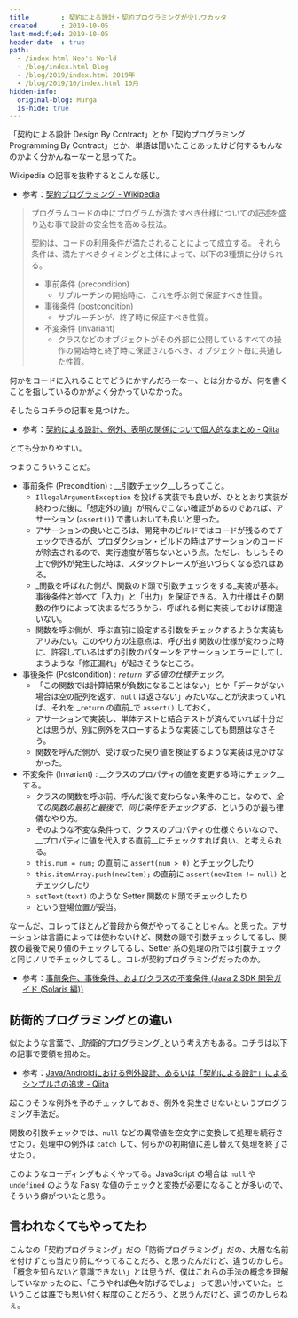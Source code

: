 ```yaml
---
title        : 契約による設計・契約プログラミングが少しワカッタ
created      : 2019-10-05
last-modified: 2019-10-05
header-date  : true
path:
  - /index.html Neo's World
  - /blog/index.html Blog
  - /blog/2019/index.html 2019年
  - /blog/2019/10/index.html 10月
hidden-info:
  original-blog: Murga
  is-hide: true
---
```


「契約による設計 Design By Contract」とか「契約プログラミング Programming By Contract」とか、単語は聞いたことあったけど何するもんなのかよく分かんねーなーと思ってた。

Wikipedia の記事を抜粋するとこんな感じ。

- 参考：[契約プログラミング - Wikipedia](https://ja.wikipedia.org/wiki/%E5%A5%91%E7%B4%84%E3%83%97%E3%83%AD%E3%82%B0%E3%83%A9%E3%83%9F%E3%83%B3%E3%82%B0)

> プログラムコードの中にプログラムが満たすべき仕様についての記述を盛り込む事で設計の安全性を高める技法。
> 
> 契約は、コードの利用条件が満たされることによって成立する。 それら条件は、満たすべきタイミングと主体によって、以下の3種類に分けられる。
> 
> - 事前条件 (precondition)
>   - サブルーチンの開始時に、これを呼ぶ側で保証すべき性質。
> - 事後条件 (postcondition)
>   - サブルーチンが、終了時に保証すべき性質。
> - 不変条件 (invariant)
>   - クラスなどのオブジェクトがその外部に公開しているすべての操作の開始時と終了時に保証されるべき、オブジェクト毎に共通した性質。

何かをコードに入れることでどうにかすんだろーなー、とは分かるが、何を書くことを指しているのかがよく分かっていなかった。

そしたらコチラの記事を見つけた。

- 参考：[契約による設計、例外、表明の関係について個人的なまとめ - Qiita](https://qiita.com/hiko1129/items/f312212070716f672ff6)

とても分かりやすい。

つまりこういうことだ。

- 事前条件 (Precondition) : __引数チェック__しろってこと。
  - `IllegalArgumentException` を投げる実装でも良いが、ひととおり実装が終わった後に「想定外の値」が飛んでこない確証があるのであれば、アサーション (`assert()`) で書いおいても良いと思った。
  - アサーションの良いところは、開発中のビルドではコードが残るのでチェックできるが、プロダクション・ビルドの時はアサーションのコードが除去されるので、実行速度が落ちないという点。ただし、もしもその上で例外が発生した時は、スタックトレースが追いづらくなる恐れはある。
  - _関数を呼ばれた側が、関数のド頭で引数チェックをする_実装が基本。事後条件と並べて「入力」と「出力」を保証できる。入力仕様はその関数の作りによって決まるだろうから、呼ばれる側に実装しておけば間違いない。
  - 関数を呼ぶ側が、呼ぶ直前に設定する引数をチェックするような実装もアリみたい。このやり方の注意点は、呼び出す関数の仕様が変わった時に、許容しているはずの引数のパターンをアサーションエラーにしてしまうような「修正漏れ」が起きそうなところ。
- 事後条件 (Postcondition) : _`return` する値の仕様チェック。_
  - 「この関数では計算結果が負数になることはない」とか「データがない場合は空の配列を返す、`null` は返さない」みたいなことが決まっていれば、それを _`return` の直前_で `assert()` しておく。
  - アサーションで実装し、単体テストと結合テストが済んでいれば十分だとは思うが、別に例外をスローするような実装にしても問題はなさそう。
  - 関数を呼んだ側が、受け取った戻り値を検証するような実装は見かけなかった。
- 不変条件 (Invariant) : __クラスのプロパティの値を変更する時にチェック__する。
  - クラスの関数を呼ぶ前、呼んだ後で変わらない条件のこと。なので、_全ての関数の最初と最後で、同じ条件をチェックする_、というのが最も律儀なやり方。
  - そのような不変な条件って、クラスのプロパティの仕様ぐらいなので、__プロパティに値を代入する直前__にチェックすれば良い、と考えられる。
  - `this.num = num;` の直前に `assert(num > 0)` とチェックしたり
  - `this.itemArray.push(newItem);` の直前に `assert(newItem != null)` とチェックしたり
  - `setText(text)` のような Setter 関数のド頭でチェックしたり
  - という登場位置が妥当。

なーんだ、コレってほとんど普段から俺がやってることじゃん。と思った。アサーションは言語によっては使わないけど、関数の頭で引数チェックしてるし、関数の最後で戻り値のチェックしてるし、Setter 系の処理の所では引数チェックと同じノリでチェックしてるし。コレが契約プログラミングだったのか。

- 参考：[事前条件、事後条件、およびクラスの不変条件 (Java 2 SDK 開発ガイド (Solaris 編))](https://docs.oracle.com/cd/E19683-01/816-3973/assert-13/index.html)

## 防衛的プログラミングとの違い

似たような言葉で、_防衛的プログラミング_という考え方もある。コチラは以下の記事で要領を掴めた。

- 参考：[Java/Androidにおける例外設計、あるいは「契約による設計」によるシンプルさの追求 - Qiita](https://qiita.com/yuya_presto/items/3b651d6b0cf38f77e933)

起こりそうな例外を予めチェックしておき、例外を発生させないというプログラミング手法だ。

関数の引数チェックでは、`null` などの異常値を空文字に変換して処理を続行させたり。処理中の例外は `catch` して、何らかの初期値に差し替えて処理を終了させたり。

このようなコーディングもよくやってる。JavaScript の場合は `null` や `undefined` のような Falsy な値のチェックと変換が必要になることが多いので、そういう癖がついたと思う。

## 言われなくてもやってたわ

こんなの「契約プログラミング」だの「防衛プログラミング」だの、大層な名前を付けずとも当たり前にやってることだろ、と思ったんだけど、違うのかしら。「概念を知らないと意識できない」とは思うが、僕はこれらの手法の概念を理解していなかったのに、「こうやれば色々防げるでしょ」って思い付いていた。ということは誰でも思い付く程度のことだろう、と思うんだけど、違うのかしらねぇ。
